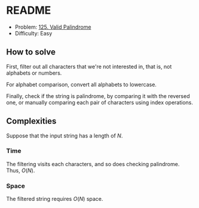 # README

- Problem: [125. Valid Palindrome][problem]
- Difficulty: Easy

[problem]: https://leetcode.com/problems/valid-palindrome/description/


## How to solve

First, filter out all characters that we're not interested in, that is, not alphabets or numbers.

For alphabet comparison, convert all alphabets to lowercase.

Finally, check if the string is palindrome, by comparing it with the reversed one, or manually comparing each pair of characters using index operations.



## Complexities

Suppose that the input string has a length of $N$.

### Time

The filtering visits each characters, and so does checking palindrome. Thus, $O(N)$.

### Space

The filtered string requires $O(N)$ space.
